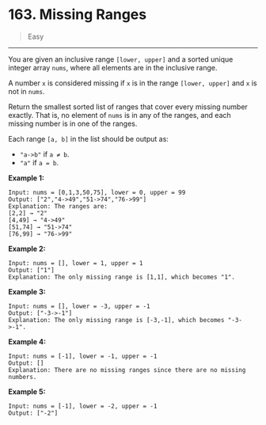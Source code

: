 # 163. Missing Ranges

> Easy

------

You are given an inclusive range `[lower, upper]` and a sorted unique integer array `nums`, where all elements are in the inclusive range.

A number `x` is considered missing if `x` is in the range `[lower, upper]` and `x` is not in `nums`.

Return the smallest sorted list of ranges that cover every missing number exactly. That is, no element of `nums` is in any of the ranges, and each missing number is in one of the ranges.

Each range `[a, b]` in the list should be output as:

- `"a->b"` if `a ≠ b`.
- `"a"` if `a = b`.

**Example 1:**

```
Input: nums = [0,1,3,50,75], lower = 0, upper = 99
Output: ["2","4->49","51->74","76->99"]
Explanation: The ranges are:
[2,2] → "2"
[4,49] → "4->49"
[51,74] → "51->74"
[76,99] → "76->99"
```

**Example 2:**

```
Input: nums = [], lower = 1, upper = 1
Output: ["1"]
Explanation: The only missing range is [1,1], which becomes "1".
```

**Example 3:**

```
Input: nums = [], lower = -3, upper = -1
Output: ["-3->-1"]
Explanation: The only missing range is [-3,-1], which becomes "-3->-1".
```

**Example 4:**

```
Input: nums = [-1], lower = -1, upper = -1
Output: []
Explanation: There are no missing ranges since there are no missing numbers.
```

**Example 5:**

```
Input: nums = [-1], lower = -2, upper = -1
Output: ["-2"]
```
